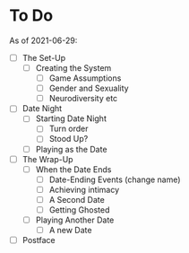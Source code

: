 # To Do

As of 2021-06-29:

- [ ] The Set-Up
  - [ ] Creating the System
    - [ ] Game Assumptions
    - [ ] Gender and Sexuality
    - [ ] Neurodiversity etc
- [ ] Date Night
  - [ ] Starting Date Night
    - [ ] Turn order
    - [ ] Stood Up?
  - [ ] Playing as the Date
- [ ] The Wrap-Up
  - [ ] When the Date Ends
    - [ ] Date-Ending Events (change name)
    - [ ] Achieving intimacy
    - [ ] A Second Date
    - [ ] Getting Ghosted
  - [ ] Playing Another Date
    - [ ] A new Date
- [ ] Postface
